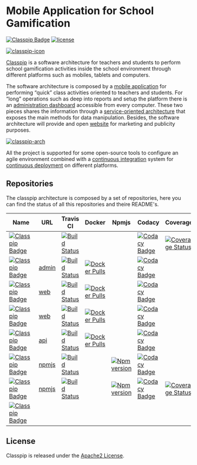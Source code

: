 # Mobile Application for School Gamification

[![Classpip Badge](https://img.shields.io/badge/classpip-mobile%20application-blue.svg)](https://github.com/classpip/classpip)
[![license](https://img.shields.io/badge/license-Apache%202.0-blue.svg)](https://github.com/classpip/classpip/blob/master/LICENSE)

[![classpip-icon](https://github.com/classpip/classpip/raw/master/resources/icontext-land.png)](http://www.classpip.com/)

[Classpip](https://www.classpip.com) is a software architecture for teachers and students to perform school gamification activities inside the school environment through different platforms such as mobiles, tablets and computers.

The software architecture is composed by a [mobile application](https://github.com/classpip/classpip-mobile) for performing “quick” class activities oriented to teachers and students. For “long” operations such as deep into reports and setup the platform there is an [administration dashboard](https://github.com/classpip/classpip-dashboard) accessible from every computer. These two pieces shares the information through a [service-oriented architecture](https://github.com/classpip/classpip-services) that exposes the main methods for data manipulation. Besides, the software architecture will provide and open [website](https://github.com/classpip/classpip-website) for marketing and publicity purposes.

[![classpip-arch](https://github.com/classpip/classpip/raw/master/images/project-architecture.png)](http://www.classpip.com/)

All the project is supported for some open-source tools to configure an agile environment combined with a [continuous integration](https://travis-ci.org/classpip) system for [continuous deployment](https://hub.docker.com/u/classpip/) on different platforms.


## Repositories

The classpip architecture is composed by a set of repositories, here you can find the status of all this repositories and theire README's.

| Name | URL | Travis CI | Docker | Npmjs | Codacy | Coverage |
| ------------- | ------------- | ------------- | ------------- | ------------- | ------------- | ------------- |
| [![Classpip Badge](https://img.shields.io/badge/classpip-mobile-brightgreen.svg)](https://github.com/classpip/classpip-mobile) |  | [![Build Status](https://travis-ci.org/classpip/classpip-mobile.svg?branch=master)](https://travis-ci.org/classpip/classpip-mobile) |  |  | [![Codacy Badge](https://api.codacy.com/project/badge/Grade/bd643be13e654be1a662a6eea7a43b93)](https://www.codacy.com/app/classpip/classpip-mobile?utm_source=github.com&utm_medium=referral&utm_content=classpip/classpip-mobile&utm_campaign=Badge_Grade) | [![Coverage Status](https://coveralls.io/repos/github/classpip/classpip-mobile/badge.svg?branch=master)](https://coveralls.io/github/classpip/classpip-mobile?branch=master) |
| [![Classpip Badge](https://img.shields.io/badge/classpip-dashboard-brightgreen.svg)](https://github.com/classpip/classpip-dashboard) | [admin](http://admin.classpip.com) | [![Build Status](https://travis-ci.org/classpip/classpip-dashboard.svg?branch=master)](https://travis-ci.org/classpip/classpip-dashboard) | [![Docker Pulls](https://img.shields.io/docker/pulls/classpip/classpip-dashboard.svg?maxAge=2592000)](https://hub.docker.com/r/classpip/classpip-dashboard/) |  | [![Codacy Badge](https://api.codacy.com/project/badge/Grade/c0bc305863284f0a8478cbd963615f44)](https://www.codacy.com/app/classpip/classpip-dashboard?utm_source=github.com&amp;utm_medium=referral&amp;utm_content=classpip/classpip-dashboard&amp;utm_campaign=Badge_Grade) |  |
| [![Classpip Badge](https://img.shields.io/badge/classpip-website-brightgreen.svg)](https://github.com/classpip/classpip-website) | [web](http://www.classpip.com) | [![Build Status](https://travis-ci.org/classpip/classpip-website.svg?branch=master)](https://travis-ci.org/classpip/classpip-website) | [![Docker Pulls](https://img.shields.io/docker/pulls/classpip/classpip-website.svg?maxAge=2592000)](https://hub.docker.com/r/classpip/classpip-website/) |  | [![Codacy Badge](https://api.codacy.com/project/badge/Grade/6d3b729cd3bc4949b9445a717878761e)](https://www.codacy.com/app/classpip/classpip-website?utm_source=github.com&amp;utm_medium=referral&amp;utm_content=classpip/classpip-website&amp;utm_campaign=Badge_Grade) |  |
| [![Classpip Badge](https://img.shields.io/badge/classpip-websitedata-brightgreen.svg)](https://github.com/classpip/classpip-website-data) | [web](http://www.classpip.com) | [![Build Status](https://travis-ci.org/classpip/classpip-website-data.svg?branch=master)](https://travis-ci.org/classpip/classpip-website-data) | [![Docker Pulls](https://img.shields.io/docker/pulls/classpip/classpip-website-data.svg?maxAge=2592000)](https://hub.docker.com/r/classpip/classpip-website-data/) |  | [![Codacy Badge](https://api.codacy.com/project/badge/Grade/6c10684aa1e14104b3c197c179be8c8c)](https://www.codacy.com/app/classpip/classpip-website-data?utm_source=github.com&amp;utm_medium=referral&amp;utm_content=classpip/classpip-website-data&amp;utm_campaign=Badge_Grade) |  |
| [![Classpip Badge](https://img.shields.io/badge/classpip-services-brightgreen.svg)](https://github.com/classpip/classpip-services)  | [api](http://api.classpip.com) | [![Build Status](https://travis-ci.org/classpip/classpip-services.svg?branch=master)](https://travis-ci.org/classpip/classpip-services) | [![Docker Pulls](https://img.shields.io/docker/pulls/classpip/classpip-services.svg?maxAge=2592000)](https://hub.docker.com/r/classpip/classpip-services/) |  | [![Codacy Badge](https://api.codacy.com/project/badge/Grade/bc7f317bf0fd4c83a81a8dd00346dce1)](https://www.codacy.com/app/classpip/classpip-services?utm_source=github.com&utm_medium=referral&utm_content=classpip/classpip-services&utm_campaign=Badge_Grade) |  |
| [![Classpip Badge](https://img.shields.io/badge/classpip-theming-brightgreen.svg)](https://github.com/classpip/classpip-theming) | [npmjs](https://www.npmjs.com/package/classpip-theming) | [![Build Status](https://travis-ci.org/classpip/classpip-theming.svg?branch=master)](https://travis-ci.org/classpip/classpip-theming) |  | [![Npm version](http://img.shields.io/npm/v/classpip-theming.svg)](https://www.npmjs.com/package/classpip-theming) | [![Codacy Badge](https://api.codacy.com/project/badge/Grade/bb643b0a9a33451ca9a25b9784078411)](https://www.codacy.com/app/classpip/classpip-theming?utm_source=github.com&amp;utm_medium=referral&amp;utm_content=classpip/classpip-theming&amp;utm_campaign=Badge_Grade) |  |
| [![Classpip Badge](https://img.shields.io/badge/classpip-utils-brightgreen.svg)](https://github.com/classpip/classpip-utils) | [npmjs](https://www.npmjs.com/package/classpip-utils) | [![Build Status](https://travis-ci.org/classpip/classpip-utils.svg?branch=master)](https://travis-ci.org/classpip/classpip-utils)  |  | [![Npm version](http://img.shields.io/npm/v/classpip-utils.svg)](https://www.npmjs.com/package/classpip-utils)  | [![Codacy Badge](https://api.codacy.com/project/badge/Grade/e45e2915ec524d8bb286558f56f4c74b)](https://www.codacy.com/app/classpip/classpip-utils?utm_source=github.com&amp;utm_medium=referral&amp;utm_content=classpip/classpip-utils&amp;utm_campaign=Badge_Grade) | [![Coverage Status](https://coveralls.io/repos/github/classpip/classpip-utils/badge.svg?branch=master)](https://coveralls.io/github/classpip/classpip-utils?branch=master) |
| [![Classpip Badge](https://img.shields.io/badge/classpip-infrastructure-brightgreen.svg)](https://github.com/classpip/classpip-infrastructure) |  |  |  |  |  |  |

## License

Classpip is released under the [Apache2 License](https://github.com/classpip/classpip-mobile/blob/master/LICENSE).
